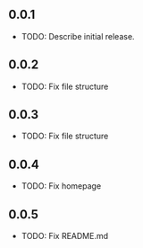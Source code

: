 ## 0.0.1

* TODO: Describe initial release.

## 0.0.2

* TODO: Fix file structure

## 0.0.3

* TODO: Fix file structure

## 0.0.4

* TODO: Fix homepage

## 0.0.5

* TODO: Fix README.md









